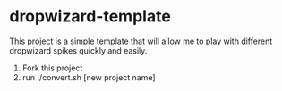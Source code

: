 dropwizard-template
===================

This project is a simple template that will allow me to play with different dropwizard spikes quickly and easily.

1) Fork this project
2) run ./convert.sh [new project name]
